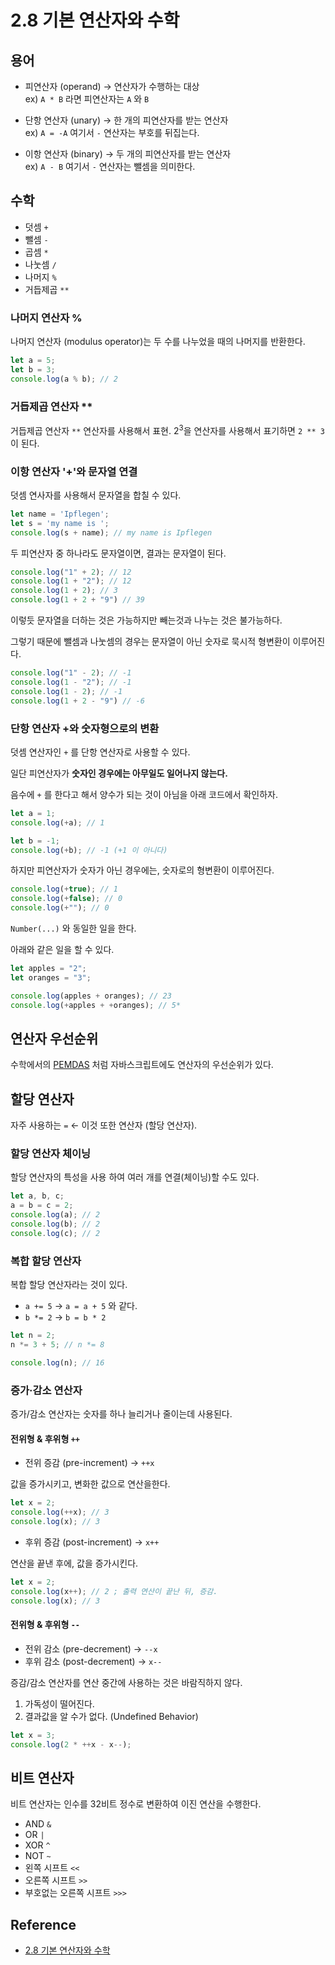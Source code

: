 #  2.8 기본 연산자와 수학

## 용어

- 피연산자 (operand) → 연산자가 수행하는 대상 <br />
    ex) `A * B` 라면 피연산자는 `A` 와 `B`

- 단항 연산자 (unary) → 한 개의 피연산자를 받는 연산자 <br />
    ex) `A = -A` 여기서 `-` 연산자는 부호를 뒤집는다.

- 이항 연산자 (binary) → 두 개의 피연산자를 받는 연산자 <br />
    ex) `A - B` 여기서 `-` 연산자는 뺄셈을 의미한다.

## 수학

- 덧셈 `+`
- 뺄셈 `-`
- 곱셈 `*`
- 나눗셈 `/`
- 나머지 `%`
- 거듭제곱 `**`

### 나머지 연산자 %

나머지 연산자 (modulus operator)는 두 수를 나누었을 때의 나머지를 반환한다.

```js
let a = 5;
let b = 3;
console.log(a % b); // 2
```

### 거듭제곱 연산자 **

거듭제곱 연산자 `**` 연산자를 사용해서 표현. $2^3$을 연산자를 사용해서 표기하면 `2 ** 3` 이 된다.

### 이항 연산자 '+'와 문자열 연결

덧셈 연사자를 사용해서 문자열을 합칠 수 있다.

```js
let name = 'Ipflegen';
let s = 'my name is ';
console.log(s + name); // my name is Ipflegen
```

두 피연산자 중 하나라도 문자열이면, 결과는 문자열이 된다.

```js
console.log("1" + 2); // 12
console.log(1 + "2"); // 12
console.log(1 + 2); // 3
console.log(1 + 2 + "9") // 39
```

이렇듯 문자열을 더하는 것은 가능하지만 빼는것과 나누는 것은 불가능하다.

그렇기 때문에 뺄셈과 나눗셈의 경우는 문자열이 아닌 숫자로 묵시적 형변환이 이루어진다.

```js
console.log("1" - 2); // -1
console.log(1 - "2"); // -1
console.log(1 - 2); // -1
console.log(1 + 2 - "9") // -6 
```

### 단항 연산자 +와 숫자형으로의 변환

덧셈 연산자인 `+` 를 단항 연산자로 사용할 수 있다.

일단 피연산자가 **숫자인 경우에는 아무일도 일어나지 않는다.**

음수에 `+` 를 한다고 해서 양수가 되는 것이 아님을 아래 코드에서 확인하자.

```js
let a = 1;
console.log(+a); // 1

let b = -1;
console.log(+b); // -1 (+1 이 아니다)
```

하지만 피연산자가 숫자가 아닌 경우에는, 숫자로의 형변환이 이루어진다.

```js
console.log(+true); // 1
console.log(+false); // 0
console.log(+""); // 0
```

`Number(...)` 와 동일한 일을 한다.

아래와 같은 일을 할 수 있다.

```js
let apples = "2";
let oranges = "3";

console.log(apples + oranges); // 23 
console.log(+apples + +oranges); // 5*
```

## 연산자 우선순위

수학에서의 [PEMDAS](https://www.mathsisfun.com/operation-order-pemdas.html) 처럼 자바스크립트에도 연산자의 우선순위가 있다.

## 할당 연산자

자주 사용하는 `=` ← 이것 또한 연산자 (할당 연산자).

### 할당 연산자 체이닝

할당 연산자의 특성을 사용 하여 여러 개를 연결(체이닝)할 수도 있다.

```js
let a, b, c;
a = b = c = 2;
console.log(a); // 2
console.log(b); // 2
console.log(c); // 2
```

### 복합 할당 연산자

복합 할당 연산자라는 것이 있다.

- `a += 5` → `a = a + 5` 와 같다.
- `b *= 2` → `b = b * 2`

```js
let n = 2;
n *= 3 + 5; // n *= 8

console.log(n); // 16
```

### 증가·감소 연산자

증가/감소 연산자는 숫자를 하나 늘리거나 줄이는데 사용된다.

#### 전위형 & 후위형 `++`

- 전위 증감 (pre-increment) → `++x`

값을 증가시키고, 변화한 값으로 연산을한다.

```js
let x = 2;
console.log(++x); // 3
console.log(x); // 3
```

- 후위 증감 (post-increment) → `x++`

연산을 끝낸 후에, 값을 증가시킨다.

```js
let x = 2;
console.log(x++); // 2 ; 출력 연산이 끝난 뒤, 증감.
console.log(x); // 3
```

#### 전위형 & 후위형 `--`

- 전위 감소 (pre-decrement) → `--x`
- 후위 감소 (post-decrement) → `x--`

증감/감소 연산자를 연산 중간에 사용하는 것은 바람직하지 않다.

1. 가독성이 떨어진다.
2. 결과값을 알 수가 없다. (Undefined Behavior)

```js
let x = 3;
console.log(2 * ++x - x--);
```

## 비트 연산자

비트 연산자는 인수를 32비트 정수로 변환하여 이진 연산을 수행한다.

- AND `&`
- OR `|`
- XOR `^`
- NOT `~`
- 왼쪽 시프트 `<<`
- 오른쪽 시프트 `>>`
- 부호없는 오른쪽 시프트 `>>>`

## Reference
- [2.8 기본 연산자와 수학](https://ko.javascript.info/operators)